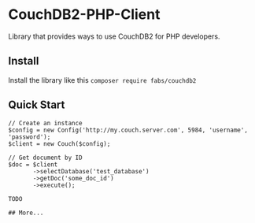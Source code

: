 # CouchDB2-PHP-Client
Library that provides ways to use CouchDB2 for PHP developers.

## Install
Install the library like this `composer require fabs/couchdb2` 

## Quick Start
```
// Create an instance
$config = new Config('http://my.couch.server.com', 5984, 'username', 'password');
$client = new Couch($config);

// Get document by ID
$doc = $client
       ->selectDatabase('test_database')
       ->getDoc('some_doc_id')
       ->execute();

TODO

## More...

